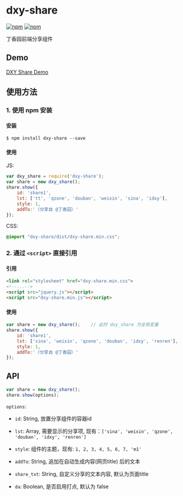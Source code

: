 # dxy-share

[![npm](https://img.shields.io/npm/v/dxy-share.svg?style=flat-square)](https://www.npmjs.com/package/dxy-share)
[![npm](https://img.shields.io/npm/dt/dxy-share.svg?style=flat-square)](https://www.npmjs.com/package/dxy-share)

丁香园前端分享组件

## Demo

[DXY Share Demo](http://dxy-biz-developer.github.io/dxy-share/demo)

## 使用方法

### 1. 使用 npm 安装

#### 安装

`$ npm install dxy-share --save`

#### 使用

JS:

```js
var dxy_share = require('dxy-share');
var share = new dxy_share();
share.show({
    id: 'share1',
    lst: ['tt', 'qzone', 'douban', 'weixin', 'sina', 'idxy'],
    style: 1,
    addTo:'（分享自 @丁香园）'
});
```

CSS:

```css
@import "dxy-share/dist/dxy-share.min.css";
```

### 2. 通过 `<script>` 直接引用

#### 引用

```html
<link rel="stylesheet" href="dxy-share.min.css">
<!--...-->
<script src="jquery.js"></script>
<script src="dxy-share.min.js"></script>
```

#### 使用

```js
var share = new dxy_share();    // 此时 dxy_share 为全局变量
share.show({
    id: 'share1',
    lst: ['sina', 'weixin', 'qzone', 'douban', 'idxy', 'renren'],
    style: 1,
    addTo:'（分享自 @丁香园）'
});
```

## API

```js
var share = new dxy_share();
share.show(options);
```

`options`:

+ `id`: String, 放置分享组件的容器id

+ `lst`: Array, 需要显示的分享项, 现有：`['sina', 'weixin', 'qzone', 'douban', 'idxy', 'renren']`

+ `style`: 组件的主题，现有: `1, 2, 3, 4, 5, 6, 7, 'm1'`

+ `addTo`: String, 追加在自动生成内容(网页title) 后的文本

+ `share_txt`: String, 自定义分享的文本内容, 默认为页面title

+ `da`: Boolean, 是否启用打点, 默认为 false